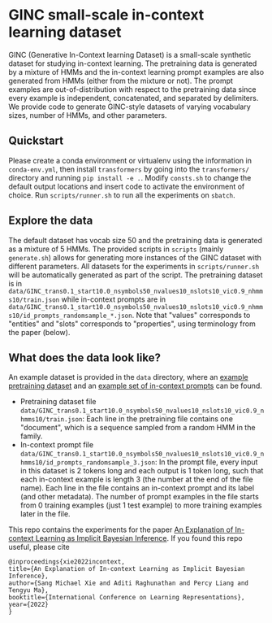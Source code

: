# GINC small-scale in-context learning dataset

GINC (Generative In-Context learning Dataset) is a small-scale synthetic dataset for studying in-context learning.
The pretraining data is generated by a mixture of HMMs and the in-context learning prompt examples are also generated from HMMs (either from the mixture or not).
The prompt examples are out-of-distribution with respect to the pretraining data since every example is independent, concatenated, and separated by delimiters.
We provide code to generate GINC-style datasets of varying vocabulary sizes, number of HMMs, and other parameters.


## Quickstart
Please create a conda environment or virtualenv using the information in `conda-env.yml`, then install `transformers` by going into the `transformers/` directory and running `pip install -e .`.
Modify `consts.sh` to change the default output locations and insert code to activate the environment of choice.
Run `scripts/runner.sh` to run all the experiments on `sbatch`.

## Explore the data
The default dataset has vocab size 50 and the pretraining data is generated as a mixture of 5 HMMs. The provided scripts in `scripts` (mainly `generate.sh`) allows for generating more instances of the GINC dataset with different parameters. All datasets for the experiments in `scripts/runner.sh` will be automatically generated as part of the script.
The pretraining dataset is in `data/GINC_trans0.1_start10.0_nsymbols50_nvalues10_nslots10_vic0.9_nhmms10/train.json`
while in-context prompts are in `data/GINC_trans0.1_start10.0_nsymbols50_nvalues10_nslots10_vic0.9_nhmms10/id_prompts_randomsample_*.json`.
Note that "values" corresponds to "entities" and "slots" corresponds to "properties", using terminology from the paper (below).

## What does the data look like?
An example dataset is provided in the `data` directory, where an [example pretraining dataset](https://raw.githubusercontent.com/p-lambda/incontext-learning/main/data/GINC_trans0.1_start10.0_nsymbols50_nvalues10_nslots10_vic0.9_nhmms10/train.json) and an [example set of in-context prompts](https://raw.githubusercontent.com/p-lambda/incontext-learning/main/data/GINC_trans0.1_start10.0_nsymbols50_nvalues10_nslots10_vic0.9_nhmms10/id_prompts_randomsample_3.json) can be found.

- Pretraining dataset file `data/GINC_trans0.1_start10.0_nsymbols50_nvalues10_nslots10_vic0.9_nhmms10/train.json`: Each line in the pretraining file contains one "document", which is a sequence sampled from a random HMM in the family.
- In-context prompt file `data/GINC_trans0.1_start10.0_nsymbols50_nvalues10_nslots10_vic0.9_nhmms10/id_prompts_randomsample_3.json`: In the prompt file, every input in this dataset is 2 tokens long and each output is 1 token long, such that each in-context example is length 3 (the number at the end of the file name). Each line in the file contains an in-context prompt and its label (and other metadata). The number of prompt examples in the file starts from 0 training examples (just 1 test example) to more training examples later in the file.

This repo contains the experiments for the paper [An Explanation of In-context Learning as Implicit Bayesian Inference](https://arxiv.org/abs/2111.02080). If you found this repo useful, please cite
```
@inproceedings{xie2022incontext,
title={An Explanation of In-context Learning as Implicit Bayesian Inference},
author={Sang Michael Xie and Aditi Raghunathan and Percy Liang and Tengyu Ma},
booktitle={International Conference on Learning Representations},
year={2022}
}
```


